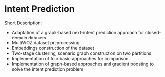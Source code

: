 # Intent Prediction

Short Description:

+ Adaptation of a graph-based next-intent prediction approach for closed-domain datasets
+ MultiWOZ dataset preprocessing
+ Embeddings construction of the dataset
+ Two-stage clustering, scenario graph construction on two partitions
+ Implementation of four basic approaches for comparison
+ Implementation of graph-based approaches and gradient boosting to solve the intent prediction problem
